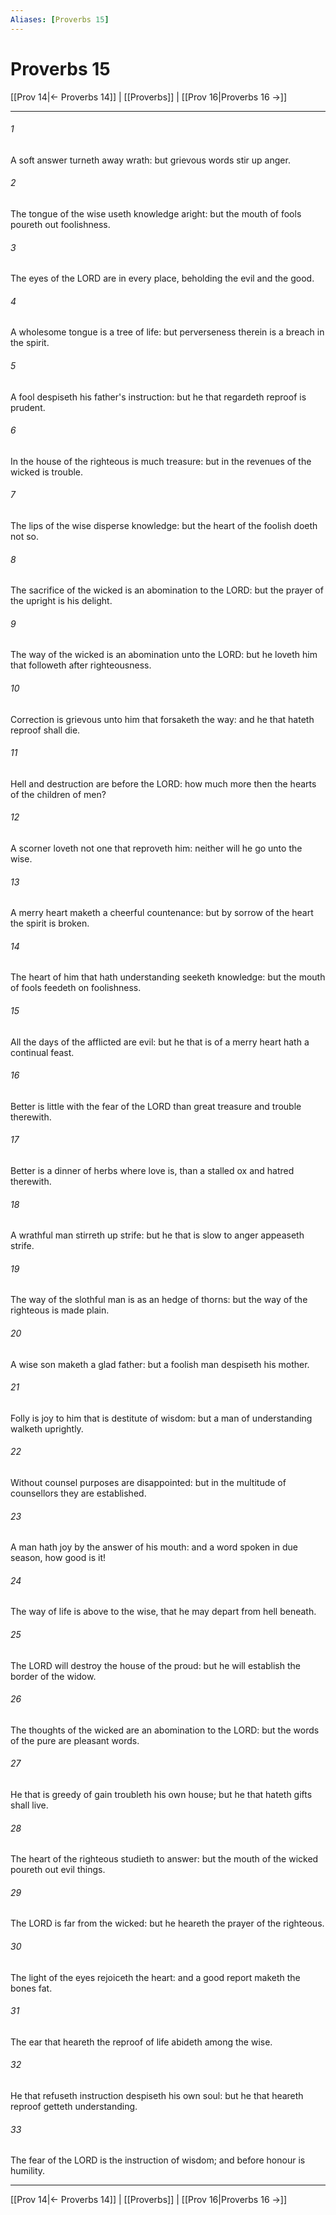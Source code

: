 ```yaml
---
Aliases: [Proverbs 15]
---
```

# Proverbs 15

[[Prov 14|← Proverbs 14]] | [[Proverbs]] | [[Prov 16|Proverbs 16 →]]
***



###### 1 
A soft answer turneth away wrath: but grievous words stir up anger. 

###### 2 
The tongue of the wise useth knowledge aright: but the mouth of fools poureth out foolishness. 

###### 3 
The eyes of the LORD are in every place, beholding the evil and the good. 

###### 4 
A wholesome tongue is a tree of life: but perverseness therein is a breach in the spirit. 

###### 5 
A fool despiseth his father's instruction: but he that regardeth reproof is prudent. 

###### 6 
In the house of the righteous is much treasure: but in the revenues of the wicked is trouble. 

###### 7 
The lips of the wise disperse knowledge: but the heart of the foolish doeth not so. 

###### 8 
The sacrifice of the wicked is an abomination to the LORD: but the prayer of the upright is his delight. 

###### 9 
The way of the wicked is an abomination unto the LORD: but he loveth him that followeth after righteousness. 

###### 10 
Correction is grievous unto him that forsaketh the way: and he that hateth reproof shall die. 

###### 11 
Hell and destruction are before the LORD: how much more then the hearts of the children of men? 

###### 12 
A scorner loveth not one that reproveth him: neither will he go unto the wise. 

###### 13 
A merry heart maketh a cheerful countenance: but by sorrow of the heart the spirit is broken. 

###### 14 
The heart of him that hath understanding seeketh knowledge: but the mouth of fools feedeth on foolishness. 

###### 15 
All the days of the afflicted are evil: but he that is of a merry heart hath a continual feast. 

###### 16 
Better is little with the fear of the LORD than great treasure and trouble therewith. 

###### 17 
Better is a dinner of herbs where love is, than a stalled ox and hatred therewith. 

###### 18 
A wrathful man stirreth up strife: but he that is slow to anger appeaseth strife. 

###### 19 
The way of the slothful man is as an hedge of thorns: but the way of the righteous is made plain. 

###### 20 
A wise son maketh a glad father: but a foolish man despiseth his mother. 

###### 21 
Folly is joy to him that is destitute of wisdom: but a man of understanding walketh uprightly. 

###### 22 
Without counsel purposes are disappointed: but in the multitude of counsellors they are established. 

###### 23 
A man hath joy by the answer of his mouth: and a word spoken in due season, how good is it! 

###### 24 
The way of life is above to the wise, that he may depart from hell beneath. 

###### 25 
The LORD will destroy the house of the proud: but he will establish the border of the widow. 

###### 26 
The thoughts of the wicked are an abomination to the LORD: but the words of the pure are pleasant words. 

###### 27 
He that is greedy of gain troubleth his own house; but he that hateth gifts shall live. 

###### 28 
The heart of the righteous studieth to answer: but the mouth of the wicked poureth out evil things. 

###### 29 
The LORD is far from the wicked: but he heareth the prayer of the righteous. 

###### 30 
The light of the eyes rejoiceth the heart: and a good report maketh the bones fat. 

###### 31 
The ear that heareth the reproof of life abideth among the wise. 

###### 32 
He that refuseth instruction despiseth his own soul: but he that heareth reproof getteth understanding. 

###### 33 
The fear of the LORD is the instruction of wisdom; and before honour is humility.

***
[[Prov 14|← Proverbs 14]] | [[Proverbs]] | [[Prov 16|Proverbs 16 →]]
